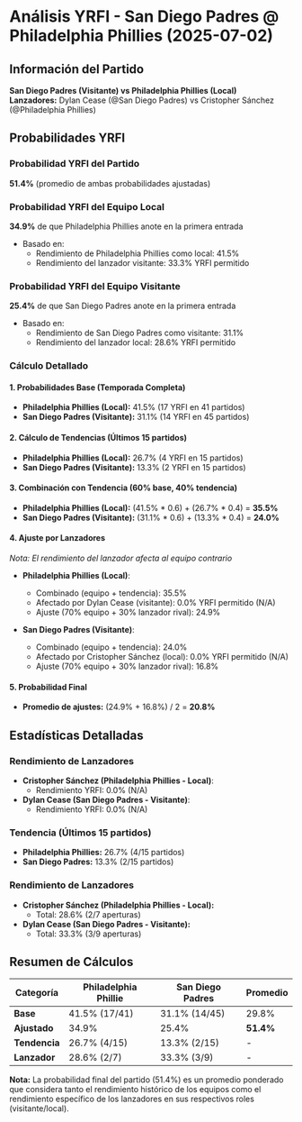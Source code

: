 # Análisis YRFI - San Diego Padres @ Philadelphia Phillies (2025-07-02)

## Información del Partido
**San Diego Padres (Visitante) vs Philadelphia Phillies (Local)**  
**Lanzadores:** Dylan Cease (@San Diego Padres) vs Cristopher Sánchez (@Philadelphia Phillies)

## Probabilidades YRFI

### Probabilidad YRFI del Partido
**51.4%** (promedio de ambas probabilidades ajustadas)

### Probabilidad YRFI del Equipo Local
**34.9%** de que Philadelphia Phillies anote en la primera entrada
- Basado en:
  - Rendimiento de Philadelphia Phillies como local: 41.5%
  - Rendimiento del lanzador visitante: 33.3% YRFI permitido

### Probabilidad YRFI del Equipo Visitante
**25.4%** de que San Diego Padres anote en la primera entrada
- Basado en:
  - Rendimiento de San Diego Padres como visitante: 31.1%
  - Rendimiento del lanzador local: 28.6% YRFI permitido

### Cálculo Detallado

#### 1. Probabilidades Base (Temporada Completa)
- **Philadelphia Phillies (Local):** 41.5% (17 YRFI en 41 partidos)
- **San Diego Padres (Visitante):** 31.1% (14 YRFI en 45 partidos)

#### 2. Cálculo de Tendencias (Últimos 15 partidos)
- **Philadelphia Phillies (Local):** 26.7% (4 YRFI en 15 partidos)
- **San Diego Padres (Visitante):** 13.3% (2 YRFI en 15 partidos)

#### 3. Combinación con Tendencia (60% base, 40% tendencia)
- **Philadelphia Phillies (Local):** (41.5% * 0.6) + (26.7% * 0.4) = **35.5%**
- **San Diego Padres (Visitante):** (31.1% * 0.6) + (13.3% * 0.4) = **24.0%**

#### 4. Ajuste por Lanzadores
*Nota: El rendimiento del lanzador afecta al equipo contrario*

- **Philadelphia Phillies (Local)**:
  - Combinado (equipo + tendencia): 35.5%
  - Afectado por Dylan Cease (visitante): 0.0% YRFI permitido (N/A)
  - Ajuste (70% equipo + 30% lanzador rival): 24.9%

- **San Diego Padres (Visitante)**:
  - Combinado (equipo + tendencia): 24.0%
  - Afectado por Cristopher Sánchez (local): 0.0% YRFI permitido (N/A)
  - Ajuste (70% equipo + 30% lanzador rival): 16.8%

#### 5. Probabilidad Final
- **Promedio de ajustes:** (24.9% + 16.8%) / 2 = **20.8%**

## Estadísticas Detalladas


### Rendimiento de Lanzadores
- **Cristopher Sánchez (Philadelphia Phillies - Local)**:
  - Rendimiento YRFI: 0.0% (N/A)
- **Dylan Cease (San Diego Padres - Visitante)**:
  - Rendimiento YRFI: 0.0% (N/A)
### Tendencia (Últimos 15 partidos)
- **Philadelphia Phillies:** 26.7% (4/15 partidos)
- **San Diego Padres:** 13.3% (2/15 partidos)

### Rendimiento de Lanzadores
- **Cristopher Sánchez (Philadelphia Phillies - Local):**
  - Total: 28.6% (2/7 aperturas)
- **Dylan Cease (San Diego Padres - Visitante):**
  - Total: 33.3% (3/9 aperturas)

## Resumen de Cálculos
| Categoría | Philadelphia Phillie | San Diego Padres     | Promedio |
|-----------|----------------------|----------------------|----------|
| **Base** | 41.5% (17/41) | 31.1% (14/45) | 29.8% |
| **Ajustado** | 34.9% | 25.4% | **51.4%** |
| **Tendencia** | 26.7% (4/15) | 13.3% (2/15) | - |
| **Lanzador** | 28.6% (2/7) | 33.3% (3/9) | - |

**Nota:** La probabilidad final del partido (51.4%) es un promedio ponderado que considera tanto el rendimiento histórico de los equipos como el rendimiento específico de los lanzadores en sus respectivos roles (visitante/local).